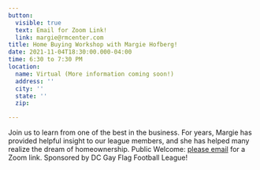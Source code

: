 ```yaml
---
button:
  visible: true
  text: Email for Zoom Link!
  link: margie@rmcenter.com
title: Home Buying Workshop with Margie Hofberg!
date: 2021-11-04T18:30:00.000-04:00
time: 6:30 to 7:30 PM
location:
  name: Virtual (More information coming soon!)
  address: ''
  city: ''
  state: ''
  zip: 

---
```

Join us to learn from one of the best in the business. For years, Margie has provided helpful insight to our league members, and she has helped many realize the dream of homeownership. Public Welcome: [please email](mailto:margie@rmcenter.com) for a Zoom link. Sponsored by DC Gay Flag Football League!